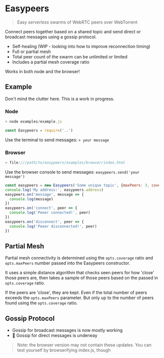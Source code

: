 # Easypeers
> Easy *serverless* swarms of WebRTC peers over WebTorrent

Connect peers together based on a shared topic and send direct or broadcast messages using a gossip protocol.

- Self-healing (WIP - looking into how to improve reconnection timing)
- Full or partial mesh
- Total peer count of the swarm can be unlimited or limited
- Includes a partial mesh coverage ratio

Works in both node and the browser!

## Example
Don't mind the clutter here. This is a work in progress.
### Node
```js
> node examples/example.js

const Easypeers = require('..')
```
Use the terminal to send messages: `> your message`

### Browser
```js
> file:///path/to/easypeers/examples/browser/index.html
```
Use the browser console to send messages: `easypeers.send('your message')`

```js
const easypeers = new Easypeers('Some unique topic', {maxPeers: 3, coverage: 0.33})
console.log('My address:', easypeers.address)
easypeers.on('message', message => {
  console.log(message)
})
easypeers.on('connect', peer => {
  console.log('Peeer connected!', peer)
})
easypeers.on('disconnect', peer => {
  console.log('Peeer disconnected!', peer)
})
```

## Partial Mesh
Partial mesh connectivity is determined using the `opts.coverage` ratio and `opts.maxPeers` number passed into the Easypeers constructor. 

It uses a simple distance algorithm that checks seen peers for how 'close' those peers are, then takes a sample of those peers based on the passed in `opts.coverage` ratio. 

If the peers are 'close', they are kept. Even if the total number of peers exceeds the `opts.maxPeers` parameter. But only up to the number of peers found using the `opts.coverage` ratio.

## Gossip Protocol
- Gossip for broadcast messages is now mostly working
- :construction: Gossip for direct messages is underway
> Note: the browser version may not contain these updates. You can test yourself by browserifying index.js, though